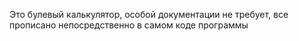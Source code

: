 Это булевый калькулятор, особой документации не требует, все прописано непосредственно в самом коде программы 
